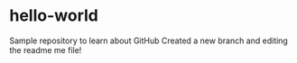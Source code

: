 # hello-world
Sample repository to learn about GitHub
Created a new branch and editing the readme me file!

